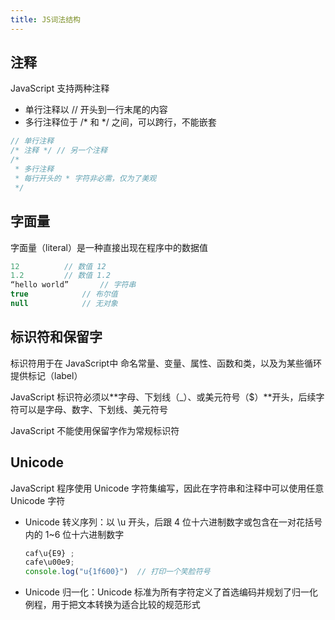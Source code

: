 ```yaml
---
title: JS词法结构
---
```


## 注释

JavaScript 支持两种注释

- 单行注释以 // 开头到一行末尾的内容
- 多行注释位于 /* 和 */ 之间，可以跨行，不能嵌套

```js
// 单行注释
/* 注释 */ // 另一个注释
/*
 * 多行注释
 * 每行开头的 * 字符非必需，仅为了美观
 */
```

## 字面量

字面量（literal）是一种直接出现在程序中的数据值

```js
12			// 数值 12
1.2			// 数值 1.2
“hello world”   	// 字符串
true			// 布尔值
null			// 无对象
```

## 标识符和保留字

标识符用于在 JavaScript中 命名常量、变量、属性、函数和类，以及为某些循环提供标记（label）

JavaScript 标识符必须以**字母、下划线（_）、或美元符号（$）**开头，后续字符可以是字母、数字、下划线、美元符号

JavaScript 不能使用保留字作为常规标识符

## Unicode

JavaScript 程序使用 Unicode 字符集编写，因此在字符串和注释中可以使用任意 Unicode 字符

- Unicode 转义序列：以 \u 开头，后跟 4 位十六进制数字或包含在一对花括号内的 1~6 位十六进制数字

  ```js
  caf\u{E9} ;
  cafe\u00e9;  
  console.log("u{1f600}")  // 打印一个笑脸符号
  ```

- Unicode 归一化：Unicode 标准为所有字符定义了首选编码并规划了归一化例程，用于把文本转换为适合比较的规范形式